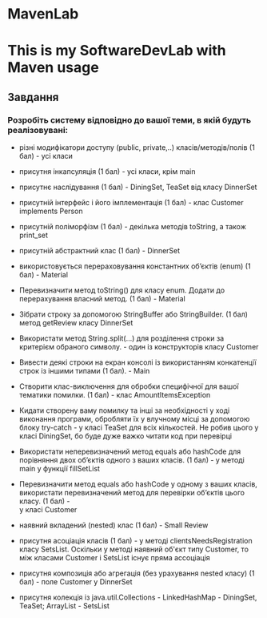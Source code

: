 # MavenLab
# This is my SoftwareDevLab with Maven usage
## Завдання		
### Розробіть систему відповідно до вашої теми, в якій будуть реалізовувані:	

- різні модифікатори доступу (public, private,..) класів/методів/полів (1 бал) - усі класи	
		
- присутня інкапсуляція (1 бал) - усі класи, крім main
		
- присутнє наслідування (1 бал) - DiningSet, TeaSet від класу DinnerSet

- присутній інтерфейс і його імплементація (1 бал)	- клас Customer implements Person 
		
- присутній поліморфізм (1 бал) - декілька методів toString, а також print_set
		
- присутній абстрактний клас (1 бал) - DinnerSet
		
- використовується перераховування константних об’єктів (enum) (1 бал) - Material		

- Перевизначити метод toString() для класу enum. Додати до перерахування власний метод. (1 бал) - Material

- Зібрати строку за допомогою StringBuffer або StringBuilder. (1 бал) метод getReview класу DinnerSet

- Використати метод String.split(...) для розділення строки за критерієм обраного символу. - один із конструкторів 
класу Customer
		
- Вивести деякі строки на екран консолі із використанням конкатенції строк із іншими типами (1 бал). - Main

- Створити клас-виключення для обробки специфічної для вашої тематики помилки. (1 бал) - клас AmountItemsException

- Кидати створену ваму помилку та інші за необхідності у ході виконання програми, обробляти їх у влучному місці за 
допомогою блоку try-catch - у класі TeaSet для всіх кількостей. Не робив цього у класі DiningSet, бо буде дуже
важко читати код при перевірці

- Використати неперевизначений метод equals або hashCode для порівняння двох об’єктів одного з ваших класів. (1 бал) - 
у методі main у функції fillSetList

- Перевизначити метод equals або hashCode у одному з ваших класів, використати перевизначений метод для перевірки об’єктів цього класу. (1 бал)	-	
у класі Customer
		
- наявний вкладений (nested) клас (1 бал) - Small Review
		
- присутня асоціація класів (1 бал) - у методі clientsNeedsRegistration класу SetsList.
Оскільки у методі наявний об'єкт типу Customer, то між класами Customer і SetsList існує пряма ассоціація

- присутня композиція або агрегація (без урахування nested класу) (1 бал) - поле Customer у DinnerSet
		
- присутня колекція із java.util.Collections - LinkedHashMap - DiningSet, TeaSet; ArrayList - SetsList
